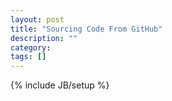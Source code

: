 ```yaml
---
layout: post
title: "Sourcing Code From GitHub"
description: ""
category: 
tags: []
---
```

{% include JB/setup %}
